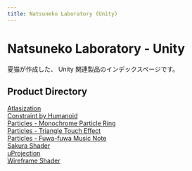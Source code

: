 ```yaml
---
title: Natsuneko Laboratory (Unity)
---
```


# Natsuneko Laboratory - Unity

夏猫が作成した、 Unity 関連製品のインデックスページです。

## Product Directory

<div class="two-grid">
    <div>
        <a href="/unity/atlasization">Atlasization</a>
    </div>
    <div>
        <a href="/unity/constraint-by-humanoid">Constraint by Humanoid</a>
    </div>
    <div>
        <a href="/unity/particle-system/packages/001-monochrome-particle-ring">Particles - Monochrome Particle Ring</a>
    </div>
    <div>
        <a href="/unity/particle-system/packages/002-triangle-touch-effect">Particles - Triangle Touch Effect</a>
    </div>
    <div>
        <a href="/unity/particle-system/packages/003-fuwa-fuwa-music-note">Particles - Fuwa-fuwa Music Note</a>
    </div>
    <div>
        <a href="/unity/sakura-shader">Sakura Shader</a>
    </div>
    <div>
        <a href="/unity/u-projection">uProjection</a>
    </div>
    <div>
        <a href="/unity/wireframe-shader">Wireframe Shader</a>
    </div>
</div>
